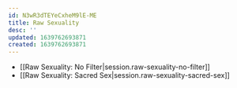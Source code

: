 ```yaml
---
id: N3wR3dTEYeCxheM9lE-ME
title: Raw Sexuality
desc: ''
updated: 1639762693871
created: 1639762693871
---
```


- [[Raw Sexuality:  No Filter|session.raw-sexuality-no-filter]]
- [[Raw Sexuality:  Sacred Sex|session.raw-sexuality-sacred-sex]]
